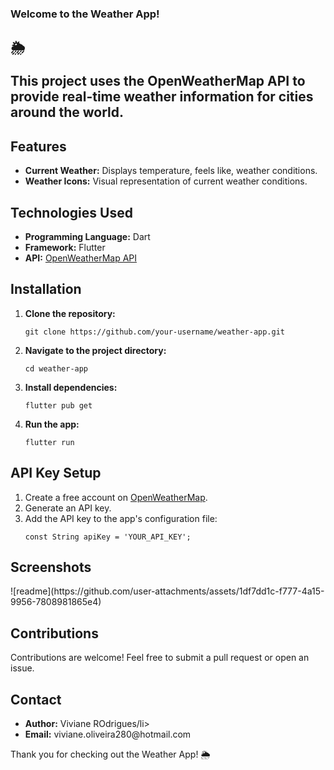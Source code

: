 <h3>Welcome to the Weather App!<h2> 🌦️

<p>This project uses the OpenWeatherMap API to provide real-time weather information for cities around the world.</p>

<h2>Features</h2>
<ul>
    <li><strong>Current Weather:</strong> Displays temperature, feels like, weather conditions.</li>
    <li><strong>Weather Icons:</strong> Visual representation of current weather conditions.</li>
</ul>

<h2>Technologies Used</h2>
<ul>
    <li><strong>Programming Language:</strong> Dart</li>
    <li><strong>Framework:</strong> Flutter</li>
    <li><strong>API:</strong> <a href="https://openweathermap.org/api">OpenWeatherMap API</a></li>
</ul>

<h2>Installation</h2>
<ol>
    <li><strong>Clone the repository:</strong>
        <pre><code>git clone https://github.com/your-username/weather-app.git</code></pre>
    </li>
    <li><strong>Navigate to the project directory:</strong>
        <pre><code>cd weather-app</code></pre>
    </li>
    <li><strong>Install dependencies:</strong>
        <pre><code>flutter pub get</code></pre>
    </li>
    <li><strong>Run the app:</strong>
        <pre><code>flutter run</code></pre>
    </li>
</ol>

<h2>API Key Setup</h2>
<ol>
    <li>Create a free account on <a href="https://openweathermap.org/api">OpenWeatherMap</a>.</li>
    <li>Generate an API key.</li>
    <li>Add the API key to the app's configuration file:
        <pre><code>const String apiKey = 'YOUR_API_KEY';</code></pre>
    </li>
</ol>

<h2>Screenshots</h2>
![readme](https://github.com/user-attachments/assets/1df7dd1c-f777-4a15-9956-7808981865e4)


<h2>Contributions</h2>
<p>Contributions are welcome! Feel free to submit a pull request or open an issue.</p>

<h2>Contact</h2>
<ul>
    <li><strong>Author:</strong> Viviane ROdrigues/li>
    <li><strong>Email:</strong> viviane.oliveira280@hotmail.com</li>
</ul>

<p>Thank you for checking out the Weather App! 🌦️</p>
